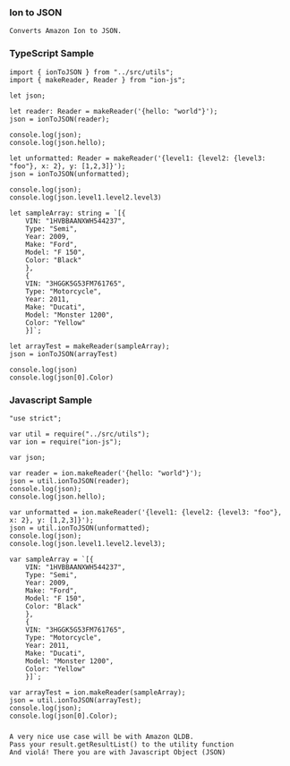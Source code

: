 ### Ion to JSON

    Converts Amazon Ion to JSON.


   ### TypeScript Sample
    import { ionToJSON } from "../src/utils";
    import { makeReader, Reader } from "ion-js";

    let json;

    let reader: Reader = makeReader('{hello: "world"}');
    json = ionToJSON(reader);

    console.log(json);
    console.log(json.hello);

    let unformatted: Reader = makeReader('{level1: {level2: {level3: "foo"}, x: 2}, y: [1,2,3]}');
    json = ionToJSON(unformatted);

    console.log(json);
    console.log(json.level1.level2.level3)

    let sampleArray: string = `[{
        VIN: "1HVBBAANXWH544237",
        Type: "Semi",
        Year: 2009,
        Make: "Ford",
        Model: "F 150",
        Color: "Black"
        },
        {
        VIN: "3HGGK5G53FM761765",
        Type: "Motorcycle",
        Year: 2011,
        Make: "Ducati",
        Model: "Monster 1200",
        Color: "Yellow"
        }]`;

    let arrayTest = makeReader(sampleArray);
    json = ionToJSON(arrayTest)

    console.log(json)
    console.log(json[0].Color)

   ### Javascript Sample
    "use strict";

    var util = require("../src/utils");
    var ion = require("ion-js");

    var json;

    var reader = ion.makeReader('{hello: "world"}');
    json = util.ionToJSON(reader);
    console.log(json);
    console.log(json.hello);

    var unformatted = ion.makeReader('{level1: {level2: {level3: "foo"}, x: 2}, y: [1,2,3]}');
    json = util.ionToJSON(unformatted);
    console.log(json);
    console.log(json.level1.level2.level3);

    var sampleArray = `[{
        VIN: "1HVBBAANXWH544237",
        Type: "Semi",
        Year: 2009,
        Make: "Ford",
        Model: "F 150",
        Color: "Black"
        },
        {
        VIN: "3HGGK5G53FM761765",
        Type: "Motorcycle",
        Year: 2011,
        Make: "Ducati",
        Model: "Monster 1200",
        Color: "Yellow"
        }]`;

    var arrayTest = ion.makeReader(sampleArray);
    json = util.ionToJSON(arrayTest);
    console.log(json);
    console.log(json[0].Color);


### 
    A very nice use case will be with Amazon QLDB.
    Pass your result.getResultList() to the utility function
    And violá! There you are with Javascript Object (JSON)
###
